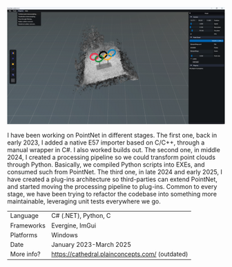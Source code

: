 ![](items/images/pointnet.png)

I have been working on PointNet in different stages.
The first one, back in early 2023, I added a native E57 importer based on C/C++, through a manual wrapper in C#. I also worked builds out.
The second one, in middle 2024, I created a processing pipeline so we could transform point clouds through Python. Basically, we compiled Python scripts into EXEs, and consumed such from PointNet.
The third one, in late 2024 and early 2025, I have created a plug-ins architecture so third-parties can extend PointNet, and started moving the processing pipeline to plug-ins.
Common to every stage, we have been trying to refactor the codebase into something more maintainable, leveraging unit tests everywhere we go.

|            |                                           |
| ---------- | ----------------------------------------- |
| Language   | C# (.NET), Python, C                      |
| Frameworks | Evergine, ImGui                           |
| Platforms  | Windows                                   |
| Date       | January 2023-March 2025                   |
| More info? | <https://cathedral.plainconcepts.com/> (outdated) |
